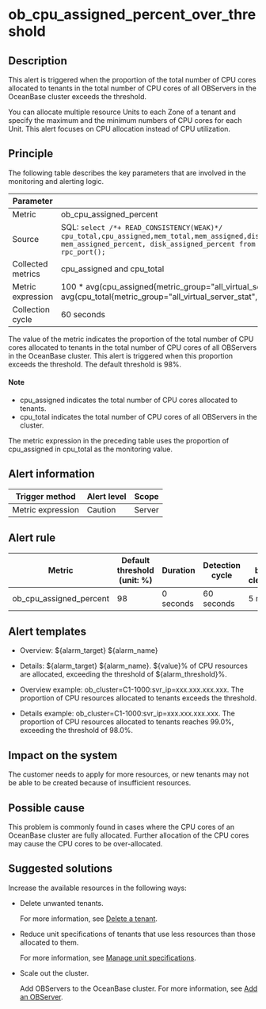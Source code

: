 ob_cpu_assigned_percent_over_threshold
===========================================================

**Description**
------------------------------------

This alert is triggered when the proportion of the total number of CPU cores allocated to tenants in the total number of CPU cores of all OBServers in the OceanBase cluster exceeds the threshold.

You can allocate multiple resource Units to each Zone of a tenant and specify the maximum and the minimum numbers of CPU cores for each Unit. This alert focuses on CPU allocation instead of CPU utilization.

Principle
------------------------------

The following table describes the key parameters that are involved in the monitoring and alerting logic.

|     Parameter     |                                                                                                                                                                            Value                                                                                                                                                                            |
|-------------------|-------------------------------------------------------------------------------------------------------------------------------------------------------------------------------------------------------------------------------------------------------------------------------------------------------------------------------------------------------------|
| Metric            | ob_cpu_assigned_percent                                                                                                                                                                                                                                                                                                                                     |
| Source            | SQL:  ```select /*+ READ_CONSISTENCY(WEAK)*/ cpu_total,cpu_assigned,mem_total,mem_assigned,disk_total,disk_assigned,unit_num,migrating_unit_num,cpu_assigned_percent, mem_assigned_percent, disk_assigned_percent from __all_virtual_server_stat where svr_ip = @svr_ip and svr_port = rpc_port(); ```  |
| Collected metrics | cpu_assigned and cpu_total                                                                                                                                                                                                                                                                                                                                  |
| Metric expression | 100 \* avg(cpu_assigned{metric_group="all_virtual_server_stat",@LABELS}) by (@GBLABELS) / avg(cpu_total{metric_group="all_virtual_server_stat",@LABELS}) by (@GBLABELS)                                                                                                                                                                                     |
| Collection cycle  | 60 seconds                                                                                                                                                                                                                                                                                                                                                  |

The value of the metric indicates the proportion of the total number of CPU cores allocated to tenants in the total number of CPU cores of all OBServers in the OceanBase cluster. This alert is triggered when this proportion exceeds the threshold. The default threshold is 98%.

  <main id="notice" type='explain'>
    <h4>Note</h4>
    <ul>
    <li>cpu_assigned indicates the total number of CPU cores allocated to tenants.</li>
    <li>cpu_total indicates the total number of CPU cores of all OBServers in the cluster.</li>
    </ul>
  </main>

The metric expression in the preceding table uses the proportion of cpu_assigned in cpu_total as the monitoring value.

**Alert information**
------------------------------------------

|  Trigger method   | Alert level | Scope  |
|-------------------|-------------|--------|
| Metric expression | Caution     | Server |

**Alert rule**
-----------------------------------

|         Metric          | Default threshold (unit: %) | Duration  | Detection cycle | Time before clearance |
|-------------------------|-----------------------------|-----------|-----------------|-----------------------|
| ob_cpu_assigned_percent | 98                          | 0 seconds | 60 seconds      | 5 minutes             |

**Alert templates**
----------------------------------------

* Overview: \${alarm_target} \${alarm_name}

* Details: \${alarm_target} \${alarm_name}. \${value}% of CPU resources are allocated, exceeding the threshold of \${alarm_threshold}%.

* Overview example: ob_cluster=C1-1000:svr_ip=xxx.xxx.xxx.xxx. The proportion of CPU resources allocated to tenants exceeds the threshold.

* Details example: ob_cluster=C1-1000:svr_ip=xxx.xxx.xxx.xxx. The proportion of CPU resources allocated to tenants reaches 99.0%, exceeding the threshold of 98.0%.

**Impact on the system**
---------------------------------------------

The customer needs to apply for more resources, or new tenants may not be able to be created because of insufficient resources.

**Possible cause**
---------------------------------------

This problem is commonly found in cases where the CPU cores of an OceanBase cluster are fully allocated. Further allocation of the CPU cores may cause the CPU cores to be over-allocated.

Suggested solutions
----------------------------------------

Increase the available resources in the following ways:

* Delete unwanted tenants.

  For more information, see [Delete a tenant](../../400.user-guide-2/500.tenant-functions/200.manage-basic-tenant-operations/600.delete-a-tenant.md).
  
* Reduce unit specifications of tenants that use less resources than those allocated to them.

  For more information, see [Manage unit specifications](../../400.user-guide-2/500.tenant-functions/200.manage-basic-tenant-operations/200.unit-specification-management.md).
  
* Scale out the cluster.

  Add OBServers to the OceanBase cluster. For more information, see [Add an OBServer](../../400.user-guide-2/400.cluster-features/200.basic-operations/700.manage-observer/100.add-an-observer.md).
  
